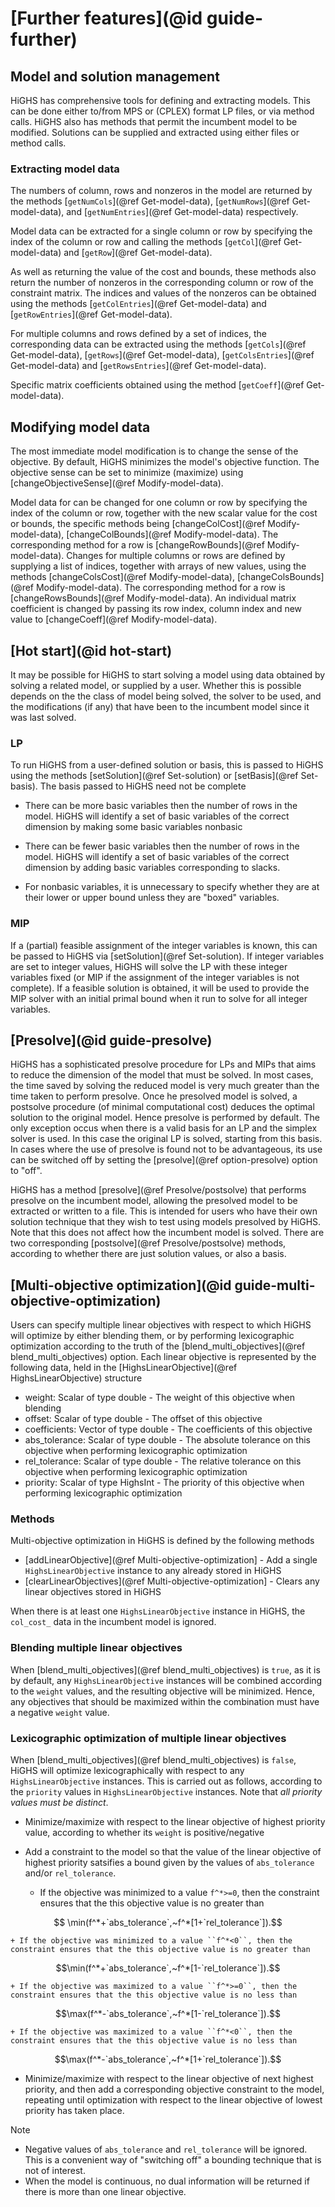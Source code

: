# [Further features](@id guide-further)

## Model and solution management

HiGHS has comprehensive tools for defining and extracting models. This can be
done either to/from MPS or (CPLEX) format LP files, or via method calls. HiGHS
also has methods that permit the incumbent model to be modified. Solutions can
be supplied and extracted using either files or method calls.

### Extracting model data

The numbers of column, rows and nonzeros in the model are returned by the
methods [`getNumCols`](@ref Get-model-data), [`getNumRows`](@ref Get-model-data),
and [`getNumEntries`](@ref Get-model-data) respectively.

Model data can be extracted for a single column or row by specifying the index
of the column or row and calling the methods [`getCol`](@ref Get-model-data) and
[`getRow`](@ref Get-model-data).

As well as returning the value of the cost and bounds, these methods also return
the number of nonzeros in the corresponding column or row of the constraint
matrix. The indices and values of the nonzeros can be obtained using the methods
[`getColEntries`](@ref Get-model-data) and [`getRowEntries`](@ref Get-model-data).

For multiple columns and rows defined by a set of indices, the corresponding
data can be extracted using the methods [`getCols`](@ref Get-model-data),
[`getRows`](@ref Get-model-data), [`getColsEntries`](@ref Get-model-data) and
[`getRowsEntries`](@ref Get-model-data).

Specific matrix coefficients obtained using the method [`getCoeff`](@ref Get-model-data).

## Modifying model data

The most immediate model modification is to change the sense of the objective.
By default, HiGHS minimizes the model's objective function. The objective sense
can be set to minimize (maximize) using [changeObjectiveSense](@ref Modify-model-data).

Model data for can be changed for one column or row by specifying the index of
the column or row, together with the new scalar value for the cost or bounds,
the specific methods being [changeColCost](@ref Modify-model-data),
[changeColBounds](@ref Modify-model-data). The corresponding method for a row is
[changeRowBounds](@ref Modify-model-data). Changes for multiple columns or rows
are defined by supplying a list of indices, together with arrays of new values,
using the methods [changeColsCost](@ref Modify-model-data),
[changeColsBounds](@ref Modify-model-data). The corresponding method for a row
is [changeRowsBounds](@ref Modify-model-data). An individual matrix coefficient
is changed by passing its row index, column index and new value to
[changeCoeff](@ref Modify-model-data).

## [Hot start](@id hot-start)

It may be possible for HiGHS to start solving a model using data
obtained by solving a related model, or supplied by a user. Whether
this is possible depends on the the class of model being solved, the
solver to be used, and the modifications (if any) that have been to
the incumbent model since it was last solved.

### LP

To run HiGHS from a user-defined solution or basis, this is passed to HiGHS
using the methods [setSolution](@ref Set-solution) or [setBasis](@ref Set-basis). The basis passed to HiGHS need not be complete

* There can be more basic variables then the number of rows in the
  model. HiGHS will identify a set of basic variables of the correct
  dimension by making some basic variables nonbasic

* There can be fewer basic variables then the number of rows in the
  model.  HiGHS will identify a set of basic variables of the correct
  dimension by adding basic variables corresponding to slacks.

* For nonbasic variables, it is unnecessary to specify whether they
  are at their lower or upper bound unless they are "boxed" variables.

### MIP

If a (partial) feasible assignment of the integer variables is known,
this can be passed to HiGHS via [setSolution](@ref Set-solution). If
integer variables are set to integer values, HiGHS will solve the LP
with these integer variables fixed (or MIP if the assignment of the
integer variables is not complete). If a feasible solution is
obtained, it will be used to provide the MIP solver with an initial
primal bound when it run to solve for all integer variables.

## [Presolve](@id guide-presolve)

HiGHS has a sophisticated presolve procedure for LPs and MIPs that
aims to reduce the dimension of the model that must be solved. In most
cases, the time saved by solving the reduced model is very much
greater than the time taken to perform presolve. Once he presolved
model is solved, a postsolve procedure (of minimal computational cost)
deduces the optimal solution to the original model. Hence presolve is
performed by default. The only exception occus when there is a valid
basis for an LP and the simplex solver is used. In this case the
original LP is solved, starting from this basis. In cases where the
use of presolve is found not to be advantageous, its use can be
switched off by setting the [presolve](@ref option-presolve) option to
"off".

HiGHS has a method [presolve](@ref Presolve/postsolve) that performs presolve on
the incumbent model, allowing the presolved model to be extracted or
written to a file. This is intended for users who have their own
solution technique that they wish to test using models presolved by
HiGHS. Note that this does not affect how the incumbent model is
solved. There are two corresponding [postsolve](@ref Presolve/postsolve)
methods, according to whether there are just solution values, or also
a basis.

## [Multi-objective optimization](@id guide-multi-objective-optimization)

Users can specify multiple linear objectives with respect to which
HiGHS will optimize by either blending them, or by performing
lexicographic optimization according to the truth of the
[blend\_multi\_objectives](@ref blend_multi_objectives) option. Each
linear objective is represented by the following data, held in the
[HighsLinearObjective](@ref HighsLinearObjective) structure

- weight: Scalar of type double - The weight of this objective when blending 
- offset: Scalar of type double - The offset of this objective
- coefficients: Vector of type double - The coefficients of this objective
- abs\_tolerance: Scalar of type double - The absolute tolerance on this objective when performing lexicographic optimization 
- rel\_tolerance: Scalar of type double - The relative tolerance on this objective when performing lexicographic optimization 
- priority: Scalar of type HighsInt - The priority of this objective when performing lexicographic optimization

### Methods

Multi-objective optimization in HiGHS is defined by the following methods

- [addLinearObjective](@ref Multi-objective-optimization] - Add a single `HighsLinearObjective` instance to any already stored in HiGHS
- [clearLinearObjectives](@ref Multi-objective-optimization] - Clears any linear objectives stored in HiGHS

When there is at least one `HighsLinearObjective` instance in HiGHS,
the `col_cost_` data in the incumbent model is ignored.

### Blending multiple linear objectives

When [blend\_multi\_objectives](@ref blend_multi_objectives) is `true`,
as it is by default, any `HighsLinearObjective` instances will be
combined according to the `weight` values, and the resulting objective
will be minimized. Hence, any objectives that should be maximized
within the combination must have a negative `weight` value.

### Lexicographic optimization of multiple linear objectives

When [blend\_multi\_objectives](@ref blend_multi_objectives) is `false`,
HiGHS will optimize lexicographically with respect to any
`HighsLinearObjective` instances. This is carried out as follows, according to the
`priority` values in `HighsLinearObjective` instances. Note that _all
priority values must be distinct_.

* Minimize/maximize with respect to the linear objective of highest priority value, according to whether its `weight` is positive/negative

* Add a constraint to the model so that the value of the linear objective of highest priority satsifies a bound given by the values of `abs_tolerance` and/or `rel_tolerance`.

    + If the objective was minimized to a value ``f^*>=0``, then the constraint ensures that the this objective value is no greater than
```math

\min(f^*+`abs_tolerance`,~f^*[1+`rel_tolerance`]).
```

    + If the objective was minimized to a value ``f^*<0``, then the constraint ensures that the this objective value is no greater than
```math
\min(f^*+`abs_tolerance`,~f^*[1-`rel_tolerance`]).
```

    + If the objective was maximized to a value ``f^*>=0``, then the constraint ensures that the this objective value is no less than
```math
\max(f^*-`abs_tolerance`,~f^*[1-`rel_tolerance`]).
```

    + If the objective was maximized to a value ``f^*<0``, then the constraint ensures that the this objective value is no less than
```math
\max(f^*-`abs_tolerance`,~f^*[1+`rel_tolerance`]).
```

* Minimize/maximize with respect to the linear objective of next highest priority, and then add a corresponding objective constraint to the model, repeating until optimization with respect to the linear objective of lowest priority has taken place.

Note

* Negative values of `abs_tolerance` and `rel_tolerance` will be ignored. This is a convenient way of "switching off" a bounding technique that is not of interest.
* When the model is continuous, no dual information will be returned if there is more than one linear objective.


